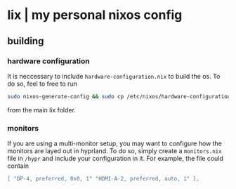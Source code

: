 # lix | my personal nixos config
## building
### hardware configuration
It is neccessary to include `hardware-configuration.nix` to build the os. To do so, feel to free to run
```bash
sudo nixos-generate-config && sudo cp /etc/nixos/hardware-configuration.nix .
```
from the main lix folder.
### monitors
If you are using a multi-monitor setup, you may want to configure how the monitors are layed out in hyprland. To do so, simply create a `monitors.nix` file in `/hypr` and include your configuration in it. For example, the file could contain
```nix
[ "DP-4, preferred, 0x0, 1" "HDMI-A-2, preferred, auto, 1" ].
```
